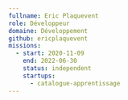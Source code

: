 ```yaml
---
fullname: Eric Plaquevent
role: Développeur
domaine: Développement
github: ericplaquevent
missions:
  - start: 2020-11-09
    end: 2022-06-30
    status: independent
    startups:
      - catalogue-apprentissage
---
```

